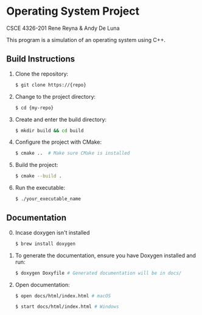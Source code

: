 # Operating System Project
CSCE 4326-201 
Rene Reyna & Andy De Luna

This program is a simulation of an operating system using C++.

## Build Instructions

1. Clone the repository:
   ```bash
   $ git clone https://{repo}
   ```

2. Change to the project directory:
   ```bash
   $ cd {my-repo}
   ```

3. Create and enter the build directory:
   ```bash
   $ mkdir build && cd build
   ```

4. Configure the project with CMake:
   ```bash
   $ cmake ..  # Make sure CMake is installed
   ```

5. Build the project:
   ```bash
   $ cmake --build .
   ```

6. Run the executable:
   ```bash
   $ ./your_executable_name
   ```
   
## Documentation
0. Incase doxygen isn't installed
   ```bash
   $ brew install doxygen
   ```

1. To generate the documentation, ensure you have Doxygen installed and run:
   ```bash
   $ doxygen Doxyfile # Generated documentation will be in docs/
   ```

2. Open documentation:
   ```bash
   $ open docs/html/index.html # macOS
   ```

   ```bash
   $ start docs/html/index.html # Windows
   ```
